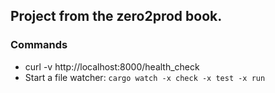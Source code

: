 ## Project from the zero2prod book.

### Commands

* curl -v http://localhost:8000/health_check
* Start a file watcher: `cargo watch -x check -x test -x run`
